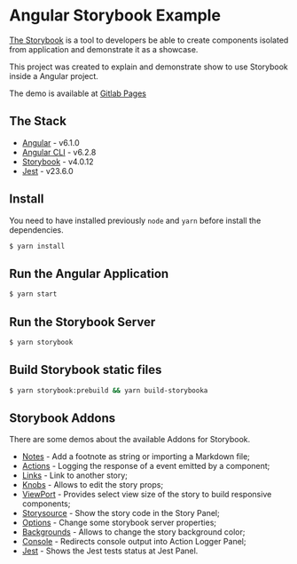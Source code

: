 # Angular Storybook Example

[The Storybook](https://storybook.js.org) is a tool to developers be able to create components isolated from application and demonstrate it as a showcase.

This project was created to explain and demonstrate show to use Storybook inside a Angular project.

The demo is available at [Gitlab Pages](https://norato.gitlab.io/angular-storybok-example/)

## The Stack

- [Angular](https://angular.io) - v6.1.0
- [Angular CLI](https://github.com/angular/angular-cli) - v6.2.8
- [Storybook](https://storybook.js.org) - v4.0.12
- [Jest](https://jestjs.io/) - v23.6.0

## Install

You need to have installed previously `node` and `yarn` before install the dependencies.

```bash
$ yarn install
```

## Run the Angular Application

```bash
$ yarn start
```

## Run the Storybook Server

```bash
$ yarn storybook
```

## Build Storybook static files

```bash
$ yarn storybook:prebuild && yarn build-storybooka
```

## Storybook Addons

There are some demos about the available Addons for Storybook.

- [Notes](https://github.com/storybooks/storybook/tree/master/addons/notes) - Add a footnote as string or importing a Markdown file;
- [Actions](https://github.com/storybooks/storybook/tree/master/addons/actions) - Logging the response of a event emitted by a component;
- [Links](https://github.com/storybooks/storybook/tree/master/addons/links) - Link to another story;
- [Knobs](https://github.com/storybooks/storybook/tree/master/addons/knobs) - Allows to edit the story props;
- [ViewPort](https://github.com/storybooks/storybook/tree/master/addons/viewport) - Provides select view size of the story to build responsive components;
- [Storysource](https://github.com/storybooks/storybook/tree/master/addons/storysource) - Show the story code in the Story Panel;
- [Options](https://github.com/storybooks/storybook/tree/master/addons/options) - Change some storybook server properties;
- [Backgrounds](https://github.com/storybooks/storybook/tree/master/addons/backgrounds) - Allows to change the story background color;
- [Console](https://github.com/storybooks/storybook-addon-console) -
  Redirects console output into Action Logger Panel;
- [Jest](https://github.com/storybooks/storybook/tree/master/addons/jest) - Shows the Jest tests status at Jest Panel.
